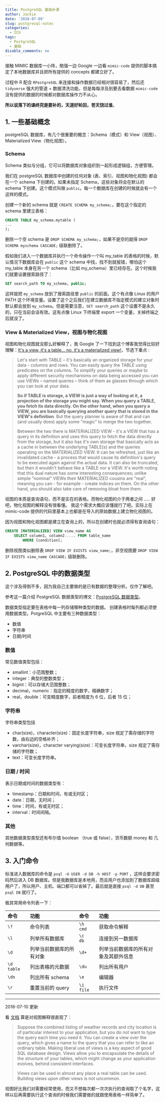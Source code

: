 ```yaml
---
title: PostgreSQL 基础补课
author: Jackie
date: '2018-07-09'
slug: postgresql-notes
categories:
  - ICU
tags:
  - PostgreSQL
  - 基础
disable_comments: no
---
```



接触 MIMIC 数据库一小阵，勉强一边 Google 一边看 `mimic-code` 提供的脚本搞定了本地数据库并且把所有提供的 concepts 都建立好了。

过程中 R 配合 `RPostgreSQL` 来连接和操作数据已经相对很容易了，然后还 `tidyverse` 强大的管道 + 数据清洗功能，但是每每涉及到要去看数据 `mimic-code` 没有提供的数据的时候都对数据库操作力不从心。

__所以说落下的课终究是要补的，天道好轮回，苍天饶过谁__。

## 1. 一些基础概念

postgreSQL 数据库，有几个很重要的概念：Schema（模式）和 View（视图）、Materialized View（物化视图）。

### Schema

Schema 类似与分组，它可以将数据库对象组织到一起形成逻辑组，方便管理。

我们在 postgreSQL 数据库中创建的任何对象 (表、索引、视图和物化视图) 都会在一个 schema 下创建的。如果未指定 Schema，这些对象将会在默认的 schema 下创建。这个模式叫做 `public`。每一个数据库在创建的时候就会有一个这样的模式。

创建一个新的 schema 就是 `CREATE SCHEMA my_schema;`，要在这个指定的 schema 里建立表格：

```sql
CREATE TABLE my_schema.mytable (
...
);
```

删除一个空 schema 是 `DROP SCHEMA my_schema;`，如果不是空的就得 `DROP SCHEMA myschema CASCADE;` 级联删除了。

假如我们进入一个数据库并执行一个命令操作一个叫 my_table 的表格的时候，默认情况下数据库会在 `public` 这个 schema 中找，找不到就报错，哪怕这个 my_table 本身在另一个 schema（比如 my_schema）里已经存在。这个时候我们就要设置搜索路径了：

```sql
SET search_path TO my_schema, public;
```

这样就把 `my_schema` 放到了搜索路径里 `public` 的前面。这个有点像 Linux 的用户 PATH 这个环境变量。设置了这个之后我们在建立数据库不指定模式的建立对象时默认都会放到 `my_schema`。但是需要注意，`SET search_path` 这个设置不是永久的，只在当前会话有效。这有点像 Linux 下终端里 export 一个变量，关掉终端之后就没了。


### View & Materialized View，视图与物化视图

视图和物化视图就没那么好解释了，我 Google 了一下找到这个博客我觉得比较好理解：[It's a view, it's a table... no, it's a materialized view!](https://www.compose.com/articles/its-a-view-its-a-table-no-its-a-materialized-view/)，节选下重点 :

> Let's start with TABLE – it's basically an organized storage for your data - columns and rows. You can easily query the TABLE using predicates on the columns. To simplify your queries or maybe to apply different security mechanisms on data being accessed you can use VIEWs – named queries – think of them as glasses through which you can look at your data.
>
> **So if TABLE is storage, a VIEW is just a way of looking at it, a projection of the storage you might say. When you query a TABLE, you fetch its data directly. On the other hand, when you query a VIEW, you are basically querying another query that is stored in the VIEW's definition**. But the query planner is aware of that and can (and usually does) apply some "magic" to merge the two together.
>
> Between the two there is MATERIALIZED VIEW - it's a VIEW that has a query in its definition and uses this query to fetch the data directly from the storage, but it also has it's own storage that basically acts as a cache in between the underlying TABLE(s) and the queries operating on the MATERIALIZED VIEW. It can be refreshed, just like an invalidated cache - a process that would cause its definition's query to be executed again against the actual data. It can also be truncated, but then it wouldn't behave like a TABLE nor a VIEW. It's worth noting that this dual nature has some interesting consequences; unlike simple "nominal" VIEWs their MATERIALIZED cousins are "real", meaning you can - for example - create indices on them. On the other hand, you should also take care of removing bloat from them.

视图的本质是查询语句，而不是实在的表格。而物化视图的介于两者之间 ..... 好吧，物化视图的解释没有很看懂。
我这个需求大概应该懂就行了吧。实际上在 mimic-code 提供的代码里基本上也都是在导入的原始数据上建立物化视图的。

因为视图和物化视图都是建立在查询上的，所以在创建时也就必须得有查询语句：

```sql
CREATE [MATERIALIZED] VIEW view_name AS
	SELECT column1, column2..... FROM table_name
		WHERE [condition]; 
```

删除视图类似删除表 `DROP VIEW IF EXISTS view_name;`，非空视图要 `DROP VIEW IF EXISTS view_name CASCADE;` 级联删除。


## 2. PostgreSQL 中的数据类型

这个涉及得倒不多，因为我自己主要做的是已有数据的整理分析。仅作了解吧。

参考这一篇介绍 PostgreSQL 数据类型的博文：[PostgreSQL 数据类型](https://www.yiibai.com/postgresql/postgresql-datatypes.html)。

数据类型指定要在表格中每一列存储哪种类型的数据。
创建表格时每列都必须使用数据类型。PotgreSQL 中主要有三种数据类型：

- 数值
- 字符串
- 日期/时间


### 数值

常见数值类型包括：

- smallint：小范围整数；
- integer：典型的整数类型；
- bigint：可以存储大范围整数；
- decimal，numeric：指定的精度的数字，精确数字；
- real，double：可变精度数字，前者精度为 6 位，后者 15 位；


### 字符串

字符串类型包括

- char(size)，character(size)：固定长度字符串，size 规定了需存储的字符数，由右边的空格补齐；
- varchar(size)，character varying(size)：可变长度字符串，size 规定了需存储的字符数；
- text：可变长度字符串。

### 日期 / 时间

表示日期或时间的数据类型有：

- timestamp：日期和时间，有或无时区；
- date：日期，无时间；
- time：时间，有或无时区；
- interval：时间间隔。


### 其他

其他数据类型类型还有布尔值 boolean （true 或 false），货币数额 money 和 几何数据等。



## 3. 入门命令

标准进入数据库的命令是 `psql -U USER -d DB -h HOST -p PORT` ，这样会要求密码然后进入 DB 数据库。但是我数据库是本地用，而且用户也添加到了数据库超级用户了，所以用户、主机、端口都可以省掉了。最后就是直接 `psql -d DB` 甚至 `psql DB` 就行了。 

极其常用命令列表一下：

| 命令       | 功能                     | 命令       | 功能                                 |
|:---------- |:------------------------ |:---------- |:------------------------------------ |
| `\?`       | 命令列表                 | `\h cmd`   | 获取命令解释                         |
| `\l`       | 列举所有数据库           | `\c	db`  | 连接到另一数据库                     |
| `\d`       | 列举当前数据库的所有对象 | `\d+`      | 列举当前数据库的所有对象及其额外信息 |
| `\d table` | 列出表格的元数据         | `\du`      | 列出所有用户                         |
| `\dn`      | 列出所有 schema          | `\e`       | 编辑器                               |
| `\r`       | 重置当前的 query         | `\i file`  | 执行文件                             |

----

2018-07-10 更新

看 [文档](https://www.postgresql.org/docs/10/static/tutorial-views.html) 算是对视图解释很直观了：

>  Suppose the combined listing of weather records and city location is of particular interest to your application, but you do not want to type the query each time you need it. You can create a view over the query, which gives a name to the query that you can refer to like an ordinary table.
>  Making liberal use of views is a key aspect of good SQL database design. Views allow you to encapsulate the details of the structure of your tables, which might change as your application evolves, behind consistent interfaces.
>
>  Views can be used in almost any place a real table can be used. Building views upon other views is not uncommon.

视图好比我们对需要经常使用，而又不想每次都一次次执行的查询取了个名字，这样以后再需要执行这个查询的时候我们需要做的就跟使用表格一样简单了。